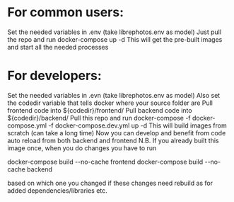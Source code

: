 # For common users:
Set the needed variables in .env (take librephotos.env as model)
Just pull the repo and run
docker-compose up -d
This will get the pre-built images and start all the needed processes

# For developers:
Set the needed variables in .evn (take librephotos.env as model)
Also set the codedir variable that tells docker where your source folder are
Pull frontend code into ${codedir}/frontend/
Pull backend code into ${codedir}/backend/
Pull this repo and run
docker-compose -f docker-compose.yml -f docker-compose.dev.yml up -d
This will build images from scratch (can take a long time)
Now you can develop and benefit from code auto reload from both backend and frontend
N.B. If you already built this image once, when you do changes you have to run 

docker-compose build --no-cache frontend
docker-compose build --no-cache backend

based on which one you changed if these changes need rebuild as for added dependencies/libraries etc.